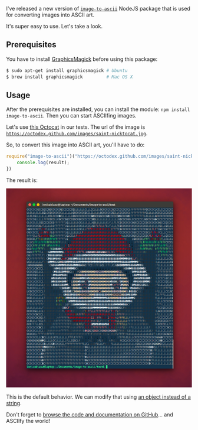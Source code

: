 I've released a new version of [`image-to-ascii`](https://github.com/IonicaBizau/image-to-ascii) NodeJS package that is used for converting images into ASCII art.

It's super easy to use. Let's take a look.

## Prerequisites
You have to install [GraphicsMagick](http://www.graphicsmagick.org/) before using this package:

```sh
$ sudo apt-get install graphicsmagick # Ubuntu
$ brew install graphicsmagick         # Mac OS X
```

## Usage

After the prerequisites are installed, you can install the module: `npm install image-to-ascii`. Then you can start ASCIIfing images.

Let's use [this Octocat](https://octodex.github.com/saint-nicktocat/) in our tests. The url of the image is [`https://octodex.github.com/images/saint-nicktocat.jpg`](https://octodex.github.com/images/saint-nicktocat.jpg).

So, to convert this image into ASCII art, you'll have to do:

```js
require("image-to-ascii")("https://octodex.github.com/images/saint-nicktocat.jpg", function (err, result) {
    console.log(result);
})
```

The result is:

![Saint Nicktocat](/images/posts/16/1.png)

This is the default behavior. We can modify that using [an object instead of a string](https://github.com/IonicaBizau/image-to-ascii#params).

Don't forget to [browse the code and documentation on GitHub](https://github.com/IonicaBizau/image-to-ascii)... and ASCIIfy the world! <i class="fa fa-smile-o"></i>